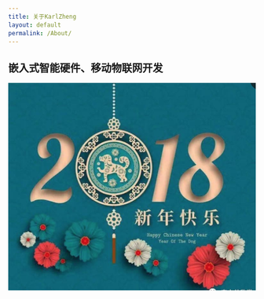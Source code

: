 ```yaml
---
title: 关于KarlZheng
layout: default
permalink: /About/
---
```

## 嵌入式智能硬件、移动物联网开发 

<style type="text/css">
#main-content img {
    max-width: 50%;
}
</style>

![Happy2018](/images/2018Happy.png)

